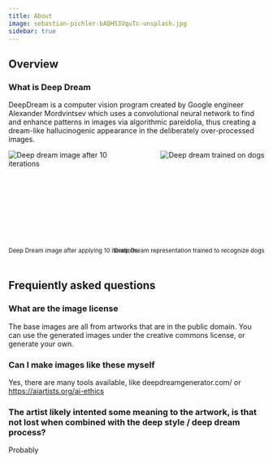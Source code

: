 ```yaml
---
title: About
image: sebastian-pichler-bAQH53VquTc-unsplash.jpg
sidebar: true
---
```


## Overview

### What is Deep Dream
DeepDream is a computer vision program created by Google engineer Alexander Mordvintsev which uses a convolutional neural network to find and enhance patterns in images via algorithmic pareidolia, thus creating a dream-like hallucinogenic appearance in the deliberately over-processed images.

<div style="position:relative;height:190px" class="d-none d-md-block">
<img src="/images/deepdream2.jpg" style="max-width:49%;float:left;max-height:190px" alt="Deep dream image after 10 iterations">
<img src="/images/deepdream.jpg" style="max-width:49%;float:right;max-height:190px" alt="Deep dream trained on dogs"><br>
<small style="top:100%;left:0;position:absolute;backgrcound-color:red">Deep Dream image after applying 10 iterations.</small>
<small style="top:100%;right:0;position:absolute;backgcround-color:blue">Deep Dream representation trained to recognize dogs</small>
</div>

<br>

<br>

## Frequiently asked questions

### What are the image license
The base images are all from artworks that are in the public domain.  You can use the generated images under the creative commons license,
or generate your own.

### Can I make images like these myself
Yes, there are many tools available, like deepdreamgenerator.com/ or https://aiartists.org/ai-ethics

### The artist likely intented some  meaning to the artwork, is that not lost when combined with the deep style / deep dream process?

Probably
